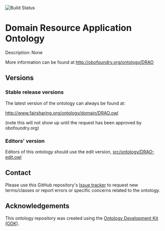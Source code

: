
![Build Status](https://github.com/FAIRsharing/domain-ontology/actions/workflows/qc.yml/badge.svg)
# Domain Resource Application Ontology

Description: None

More information can be found at http://obofoundry.org/ontology/DRAO

## Versions

### Stable release versions

The latest version of the ontology can always be found at:

http://www.fairsharing.org/ontology/domain/DRAO.owl

(note this will not show up until the request has been approved by obofoundry.org)

### Editors' version

Editors of this ontology should use the edit version, [src/ontology/DRAO-edit.owl](src/ontology/DRAO-edit.owl)

## Contact

Please use this GitHub repository's [Issue tracker](https://github.com/FAIRsharing/domain-ontology/issues) to request new terms/classes or report errors or specific concerns related to the ontology.

## Acknowledgements

This ontology repository was created using the [Ontology Development Kit (ODK)](https://github.com/INCATools/ontology-development-kit).